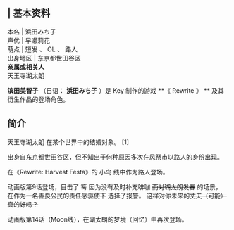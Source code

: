 |  **基本资料**  
---  
本名  |  浜田みち子   
声优  |  早濑莉花   
萌点  |  短发  、  OL  、  路人   
出身地区  |  东京都世田谷区   
**亲属或相关人**  
天王寺瑚太朗  
  
**滨田美智子** （日语： **浜田みち子** ）是  Key  制作的游戏 **《 Rewrite  》 ** 及其衍生作品的登场角色。

##  简介

天王寺瑚太朗  在某个世界中的结婚对象。  [1]

出身自东京都世田谷区，但不知出于何种原因多次在风祭市以路人的身份出现。

在《Rewrite: Harvest Festa》的  小鸟  线中作为路人登场。

动画版第9话登场，目击了  篝  因为没有及时补充啡咖 ~~而对瑚太朗发春~~ 的场景， ~~在作为一名善良公民的责任感驱使下~~ 选择了报警。
~~这样对你未来的丈夫（可能）真的好吗？~~

动画版第14话（Moon线），在瑚太朗的梦境（回忆）中再次登场。